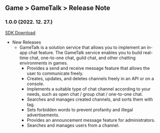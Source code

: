 ## Game > GameTalk > Release Note

### 1.0.0 (2022. 12. 27.)

[SDK Download](https://static.toastoven.net/toastcloud/sdk_download/gametalk/GameTalkSDK_Unity.zip)

* New Releases
    * GameTalk is a solution service that allows you to implement an in-app chat feature. The GameTalk service enables you to build real-time chat, one-to-one chat, guild chat, and other chatting environments in games.
        * Provides a send and receive message feature that allows the user to communicate freely.
        * Creates, updates, and deletes channels freely in an API or on a console.
        * Implements a suitable type of chat channel according to your needs, such as open chat / group chat / one-to-one chat.
        * Searches and manages created channels, and sorts them with tag.
        * Sets forbidden words to prevent profanity and illegal advertisements.
        * Provides an announcement message feature for administrators.
        * Searches and manages users from a channel.